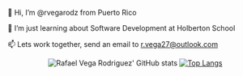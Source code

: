👋 Hi, I’m @rvegarodz from Puerto Rico
 
👀 I’m just learning about Software Development at Holberton School
 
📫 Lets work together, send an email to r.vega27@outlook.com

<div align=center>
 
![Rafael Vega Rodriguez' GitHub stats](https://github-readme-stats.vercel.app/api?username=rvegarodz&show_icons=true&hide=contribs&theme=flag-india) [![Top Langs](https://github-readme-stats.vercel.app/api/top-langs/?username=rvegarodz&theme=flag-india)](https://github.com/anuraghazra/github-readme-stats)
 
</div>
 
<!---

![](https://media.giphy.com/media/ck5P0ZO7Kmr6IeLFuF/giphy.gif)
# UNDER CONSTRUCTION

<div align="left">

rvegarodz/rvegarodz is a ✨ special ✨ repository because its `README.md` (this file) appears on your GitHub profile.
You can click the Preview link to take a look at your changes.
--->

